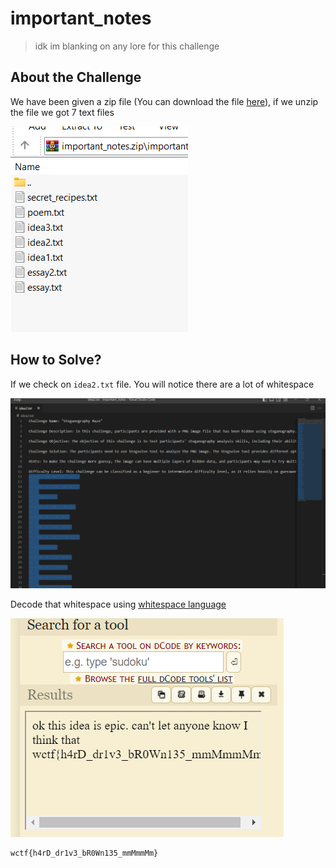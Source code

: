 # important_notes
> idk im blanking on any lore for this challenge

## About the Challenge
We have been given a zip file (You can download the file [here](important_notes.zip)), if we unzip the file we got 7 text files

![preview](images/preview.png)

## How to Solve?
If we check on `idea2.txt` file. You will notice there are a lot of whitespace

![whitespace](images/whitespace.png)

Decode that whitespace using [whitespace language](https://www.dcode.fr/whitespace-language)

![flag](images/flag.png)

```
wctf{h4rD_dr1v3_bR0Wn135_mmMmmMm}
```